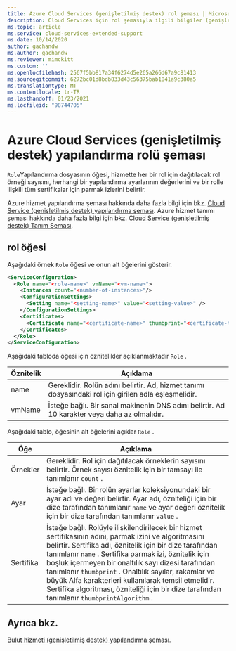```yaml
---
title: Azure Cloud Services (genişletilmiş destek) rol şeması | Microsoft Docs
description: Cloud Services için rol şemasıyla ilgili bilgiler (genişletilmiş destek)
ms.topic: article
ms.service: cloud-services-extended-support
ms.date: 10/14/2020
author: gachandw
ms.author: gachandw
ms.reviewer: mimckitt
ms.custom: ''
ms.openlocfilehash: 2567f5bb817a34f6274d5e265a266d67a9c81413
ms.sourcegitcommit: 6272bc01d8bdb833d43c56375bab1841a9c380a5
ms.translationtype: MT
ms.contentlocale: tr-TR
ms.lasthandoff: 01/23/2021
ms.locfileid: "98744705"
---
```

# <a name="azure-cloud-services-extended-support-config-role-schema"></a>Azure Cloud Services (genişletilmiş destek) yapılandırma rolü şeması

`Role`Yapılandırma dosyasının öğesi, hizmette her bir rol için dağıtılacak rol örneği sayısını, herhangi bir yapılandırma ayarlarının değerlerini ve bir rolle ilişkili tüm sertifikalar için parmak izlerini belirtir.

Azure hizmet yapılandırma şeması hakkında daha fazla bilgi için bkz. [Cloud Service (genişletilmiş destek) yapılandırma şeması](schema-cscfg-file.md). Azure hizmet tanımı şeması hakkında daha fazla bilgi için bkz. [Cloud Service (genişletilmiş destek) Tanım Şeması](schema-csdef-file.md).

##  <a name="role-element"></a><a name="Role"></a> rol öğesi
Aşağıdaki örnek `Role` öğesi ve onun alt öğelerini gösterir.

```xml 
<ServiceConfiguration>
  <Role name="<role-name>" vmName="<vm-name>">
    <Instances count="<number-of-instances>"/>
    <ConfigurationSettings>
      <Setting name="<setting-name>" value="<setting-value>" />
    </ConfigurationSettings>
    <Certificates>
      <Certificate name="<certificate-name>" thumbprint="<certificate-thumbprint>" thumbprintAlgorithm="<algorithm>"/>
    </Certificates>
  </Role>
</ServiceConfiguration>
```

Aşağıdaki tabloda öğesi için öznitelikler açıklanmaktadır `Role` .

| Öznitelik | Açıklama |
| --------- | ----------- |
| name   | Gereklidir. Rolün adını belirtir. Ad, hizmet tanımı dosyasındaki rol için girilen adla eşleşmelidir.|
| vmName | İsteğe bağlı. Bir sanal makinenin DNS adını belirtir. Ad 10 karakter veya daha az olmalıdır.|

Aşağıdaki tablo, öğesinin alt öğelerini açıklar `Role` .

| Öğe | Açıklama |
| ------- | ----------- |
| Örnekler | Gereklidir. Rol için dağıtılacak örneklerin sayısını belirtir. Örnek sayısı öznitelik için bir tamsayı ile tanımlanır `count` .|
| Ayar   | İsteğe bağlı. Bir rolün ayarlar koleksiyonundaki bir ayar adı ve değeri belirtir. Ayar adı, özniteliği için bir dize tarafından tanımlanır `name` ve ayar değeri öznitelik için bir dize tarafından tanımlanır `value` .|
| Sertifika | İsteğe bağlı. Rolüyle ilişkilendirilecek bir hizmet sertifikasının adını, parmak izini ve algoritmasını belirtir. Sertifika adı, öznitelik için bir dize tarafından tanımlanır `name` . Sertifika parmak izi, öznitelik için boşluk içermeyen bir onaltılık sayı dizesi tarafından tanımlanır `thumbprint` . Onaltılık sayılar, rakamlar ve büyük Alfa karakterleri kullanılarak temsil etmelidir. Sertifika algoritması, özniteliği için bir dize tarafından tanımlanır `thumbprintAlgorithm` .|

## <a name="see-also"></a>Ayrıca bkz.
[Bulut hizmeti (genişletilmiş destek) yapılandırma şeması](schema-cscfg-file.md).